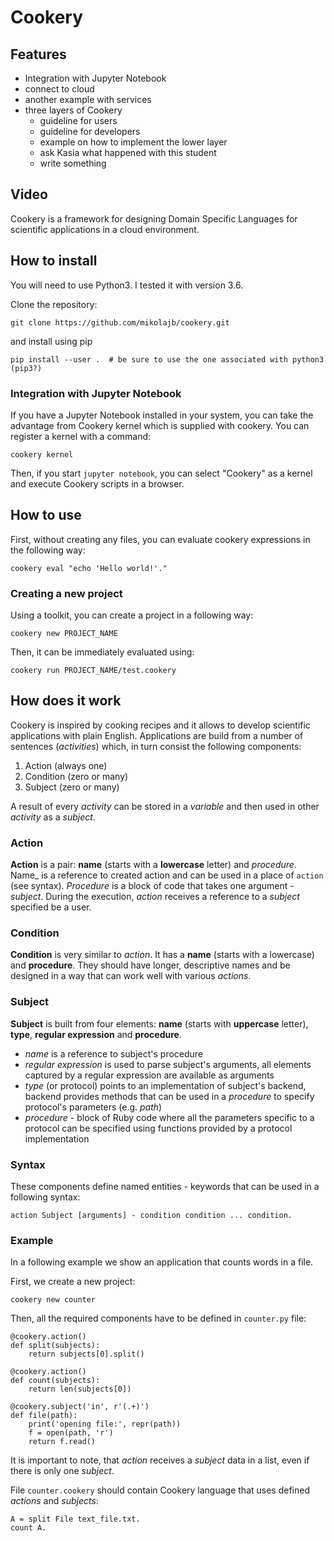 # Cookery #

## Features

- Integration with Jupyter Notebook
- connect to cloud
- another example with services
- three layers of Cookery
  - guideline for users
  - guideline for developers
  - example on how to implement the lower layer
  - ask Kasia what happened with this student
  - write something

## Video

Cookery is a framework for designing Domain Specific Languages for scientific applications in a cloud environment.

## How to install ##

You will need to use Python3. I tested it with version 3.6.

Clone the repository:

```
git clone https://github.com/mikolajb/cookery.git
```

and install using pip

```
pip install --user .  # be sure to use the one associated with python3 (pip3?)
```

### Integration with Jupyter Notebook

If you have a Jupyter Notebook installed in your system, you can take the advantage from Cookery kernel which is supplied with cookery. You can register a kernel with a command:

```
cookery kernel
```

Then, if you start `jupyter notebook`, you can select "Cookery" as a kernel and execute Cookery scripts in a browser.

## How to use ##

First, without creating any files, you can evaluate cookery expressions in the following way:

```
cookery eval "echo 'Hello world!'."
```

### Creating a new project ###

Using a toolkit, you can create a project in a following way:

```
cookery new PROJECT_NAME
```

Then, it can be immediately evaluated using:

```
cookery run PROJECT_NAME/test.cookery
```

## How does it work ##

Cookery is inspired by cooking recipes and it allows to develop scientific applications with plain English. Applications are build from a number of sentences (_activities_) which, in turn consist the following components:

1. Action (always one)
1. Condition (zero or many)
1. Subject (zero or many)

A result of every _activity_ can be stored in a _variable_ and then used in other _activity_ as a _subject_.


### Action ###

__Action__ is a pair: __name__ (starts with a __lowercase__ letter) and _procedure_. Name_ is a reference to created action and can be used in a place of `action` (see syntax). _Procedure_ is a block of code that takes one argument - _subject_. During the execution, _action_ receives a reference to a _subject_ specified be a user.

### Condition ###

__Condition__ is very similar to _action_. It has a __name__ (starts with a lowercase) and __procedure__. They should have longer, descriptive names and be designed in a way that can work well with various _actions_.

### Subject ###

__Subject__ is built from four elements: __name__ (starts with __uppercase__ letter), __type__, __regular expression__ and __procedure__.

- _name_ is a reference to subject's procedure
- _regular expression_ is used to parse subject's arguments, all elements captured by a regular expression are available as arguments
- _type_ (or protocol) points to an implementation of subject's backend, backend provides methods that can be used in a _procedure_ to specify protocol's parameters (e.g. _path_)
- _procedure_ - block of Ruby code where all the parameters specific to a protocol can be specified using functions provided by a protocol implementation

### Syntax ###

These components define named entities - keywords that can be used in a following syntax:

    action Subject [arguments] - condition condition ... condition.

### Example ###

In a following example we show an application that counts words in a file.

First, we create a new project:

    cookery new counter

Then, all the required components have to be defined in `counter.py` file:

```
@cookery.action()
def split(subjects):
    return subjects[0].split()

@cookery.action()
def count(subjects):
    return len(subjects[0])

@cookery.subject('in', r'(.+)')
def file(path):
    print('opening file:', repr(path))
    f = open(path, 'r')
    return f.read()
```

It is important to note, that _action_ receives a _subject_ data in a list, even if there is only one _subject_.

File `counter.cookery` should contain Cookery language that uses defined _actions_ and _subjects_:

```
A = split File text_file.txt.
count A.
```
